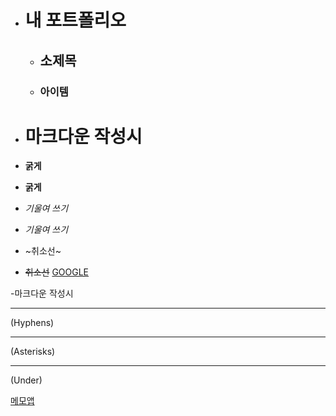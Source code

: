 - # 내 포트폴리오
  - ## 소제목
   - ### 아이템  
     
- # 마크다운 작성시
- __굵게__
- **굵게**
- _기울여 쓰기_
- *기울여 쓰기*
- ~취소선~
- ~~취소선~~
[GOOGLE](https://google.com)

-마크다운 작성시

---
(Hyphens)

***
(Asterisks)

___
(Under)


[메모앱](https://github.com/alfus17/Exam)
